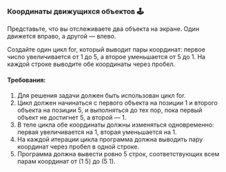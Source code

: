 
### Координаты движущихся объектов 🕹️

Представьте, что вы отслеживаете два объекта на экране. Один движется вправо, а другой — влево.

Создайте один цикл for, который выводит пары координат: первое число увеличивается от 1 до 5, а второе уменьшается от 5 до 1. На каждой строке выводите обе координаты через пробел.

#### Требования:
1. Для решения задачи должен быть использован цикл for. 
2. Цикл должен начинаться с первого объекта на позиции 1 и второго объекта на позиции 5, и выполняться до тех пор, пока первый объект не достигнет 5, а второй — 1. 
3. В теле цикла обе координаты должны изменяться одновременно: первая увеличивается на 1, вторая уменьшается на 1. 
4. На каждой итерации цикла программа должна выводить пару координат через пробел в одной строке. 
5. Программа должна вывести ровно 5 строк, соответствующих всем парам координат от (1 5) до (5 1).